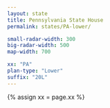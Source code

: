 ```yaml
---
layout: state
title: Pennsylvania State House
permalink: states/PA-lower/

small-radar-width: 300
big-radar-width: 500
map-width: 700

xx: "PA"
plan-type: "Lower"
suffix: "20L"
---
```


{% assign xx = page.xx %}